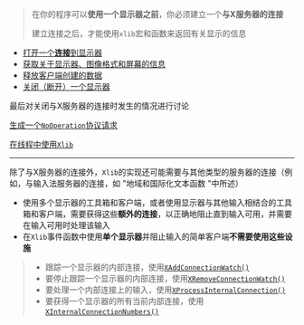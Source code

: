 > 在你的程序可以**使用一个显示器之前**，你必须建立一个**与X服务器的连接**
>
> 建立连接之后，才能使用`xlib`宏和函数来返回有关显示的信息

* [打开一个**连接**到显示器](./display/open_display.md)
* [获取关于显示器、图像格式和屏幕的信息](./display/obtain_info.md)
* [释放客户端创建的数据](./display/free_client_data/free_data.md)
* [关闭（断开）一个显示器](./display/close_display/close.md)

最后对关闭与X服务器的连接时发生的情况进行讨论

[生成一个`NoOperation`协议请求](./XNoOp.md)

[在线程中使用`Xlib`](./Xlib_in_thread.md)

---

除了与X服务器的连接外，`Xlib`的实现还可能需要与其他类型的服务器的连接（例如，与输入法服务器的连接，如 "地域和国际化文本函数 "中所述）

* 使用多个显示器的工具箱和客户端，或者使用显示器与其他输入相结合的工具箱和客户端，需要获得这些**额外的连接**，以正确地阻止直到输入可用，并需要在输入可用时处理该输入
* 在`Xlib`事件函数中使用**单个显示器**并阻止输入的简单客户端**不需要使用这些设施**

> * 跟踪一个显示器的内部连接，使用[`XAddConnectionWatch()`](/display/internal_conn/addconnectwatch.md)
> * 要停止跟踪一个显示器的内部连接，使用[`XRemoveConnectionWatch()`](/display/internal_conn/removeconnectwatch.md)
> * 要处理一个内部连接上的输入，使用[`XProcessInternalConnection()`](./display/internal_conn/processinternalconn.md)
> * 要获得一个显示器的所有当前内部连接，使用[`XInternalConnectionNumbers()`](/display/internal_conn/internalconnnum.md)


